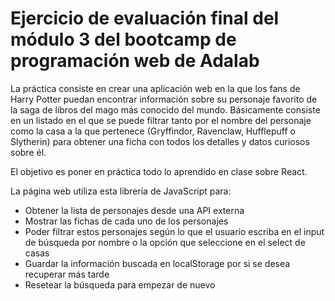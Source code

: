 # Ejercicio de evaluación final del módulo 3 del bootcamp de programación web de Adalab
La práctica consiste en crear una aplicación web en la que los fans de Harry Potter puedan encontrar información sobre su personaje favorito de la saga de libros del mago más conocido del mundo. Básicamente consiste en un listado en el que se puede filtrar tanto por el nombre del personaje como la casa a la que pertenece (Gryffindor, Ravenclaw, Hufflepuff o Slytherin) para obtener una ficha con todos los detalles y datos curiosos sobre él.

El objetivo es poner en práctica todo lo aprendido en clase sobre React.

La página web utiliza esta librería de JavaScript para:

- Obtener la lista de personajes desde una API externa
- Mostrar las fichas de cada uno de los personajes
- Poder filtrar estos personajes según lo que el usuario escriba en el input de búsqueda por nombre o la opción que seleccione en el select de casas
- Guardar la información buscada en localStorage por si se desea recuperar más tarde
- Resetear la búsqueda para empezar de nuevo
